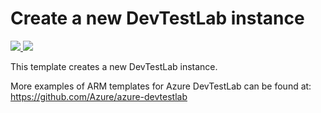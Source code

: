 # Create a new DevTestLab instance

<a href="https://portal.azure.com/#create/Microsoft.Template/uri/https%3A%2F%2Fraw.githubusercontent.com%2Fazure%2Fazure-quickstart-templates%2Fmaster%2F101-dtl-create-lab%2Fazuredeploy.json" target="_blank">
    <img src="http://azuredeploy.net/deploybutton.png"/>
</a>
<a href="http://armviz.io/#/?load=https%3A%2F%2Fraw.githubusercontent.com%2FAzure%2Fazure-quickstart-templates%2Fmaster%2F101-dtl-create-lab%2Fazuredeploy.json" target="_blank">
    <img src="http://armviz.io/visualizebutton.png"/>
</a>


This template creates a new DevTestLab instance.


More examples of ARM templates for Azure DevTestLab can be found at: https://github.com/Azure/azure-devtestlab 
